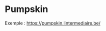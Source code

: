 # Pumpskin
Exemple : <a href="https://pumpskin.lintermediaire.be/">https://pumpskin.lintermediaire.be/</a>
